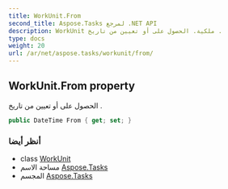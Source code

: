 ```yaml
---
title: WorkUnit.From
second_title: Aspose.Tasks لمرجع .NET API
description: WorkUnit ملكية. الحصول على أو تعيين من تاريخ .
type: docs
weight: 20
url: /ar/net/aspose.tasks/workunit/from/
---
```

## WorkUnit.From property

الحصول على أو تعيين من تاريخ .

```csharp
public DateTime From { get; set; }
```

### أنظر أيضا

* class [WorkUnit](../)
* مساحة الاسم [Aspose.Tasks](../../workunit/)
* المجسم [Aspose.Tasks](../../../)


